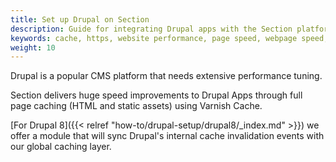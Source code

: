 ```yaml
---
title: Set up Drupal on Section
description: Guide for integrating Drupal apps with the Section platform.
keywords: cache, https, website performance, page speed, webpage speed, website security, content delivery network, CDN, Drupal
weight: 10
---
```


Drupal is a popular CMS platform that needs extensive performance tuning.

Section delivers huge speed improvements to Drupal Apps through full page caching (HTML and static assets) using Varnish Cache.

[For Drupal 8]({{< relref "how-to/drupal-setup/drupal8/_index.md" >}}) we offer a module that will sync Drupal's internal cache invalidation events with our global caching layer.
